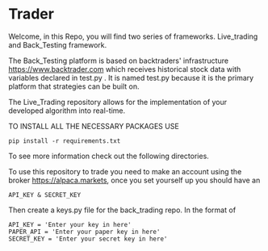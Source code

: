 # Trader

Welcome, in this Repo, you will find two series of frameworks. Live_trading 
and Back_Testing framework.

The Back_Testing platform is based on backtraders' infrastructure https://www.backtrader.com
which receives historical stock data with variables declared in test.py . It is named test.py because it is the primary platform that strategies can be built on.

The Live_Trading repository allows for the implementation of your developed algorithm into real-time.

TO INSTALL ALL THE NECESSARY PACKAGES USE  

    pip install -r requirements.txt 


To see more information check out the following directories.

To use this repository to trade you need to make an account using the broker https://alpaca.markets, once you set yourself up you should have an

    API_KEY & SECRET_KEY
    
Then create a keys.py file for the back_trading repo. In the format of

    API_KEY = 'Enter your key in here'
    PAPER_API = 'Enter your paper key in here'
    SECRET_KEY = 'Enter your secret key in here'
    